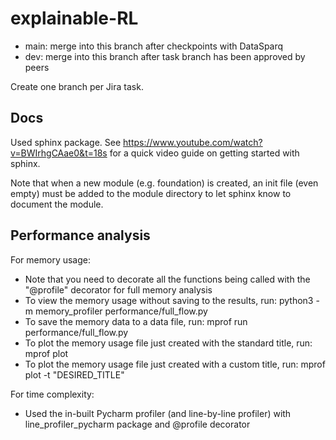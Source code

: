 # explainable-RL

- main: merge into this branch after checkpoints with DataSparq
- dev: merge into this branch after task branch has been approved by peers

Create one branch per Jira task.    

## Docs
Used sphinx package. See https://www.youtube.com/watch?v=BWIrhgCAae0&t=18s for a quick video guide on getting started with sphinx.

Note that when a new module (e.g. foundation) is created, an init file (even empty) must be added to the module directory to let sphinx know to document the module.

## Performance analysis
For memory usage: 
- Note that you need to decorate all the functions being called with the "@profile" decorator for full memory analysis
- To view the memory usage without saving to the results, run: python3 -m memory_profiler performance/full_flow.py
- To save the memory data to a data file, run: mprof run performance/full_flow.py
- To plot the memory usage file just created with the standard title, run: mprof plot
- To plot the memory usage file just created with a custom title, run: mprof plot -t "DESIRED_TITLE"

For time complexity:
- Used the in-built Pycharm profiler (and line-by-line profiler) with line_profiler_pycharm package and @profile decorator
